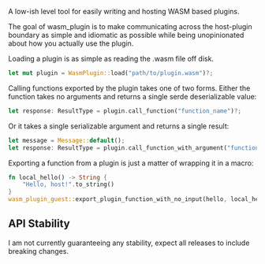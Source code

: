 A low-ish level tool for easily writing and hosting WASM based plugins.

The goal of wasm_plugin is to make communicating across the host-plugin
boundary as simple and idiomatic as possible while being unopinionated
 about how you actually use the plugin.
 
 
Loading a plugin is as simple as reading the .wasm file off disk.

```rust
let mut plugin = WasmPlugin::load("path/to/plugin.wasm")?;
```

Calling functions exported by the plugin takes one of two forms. Either
 the function takes no arguments and returns a single serde deserializable
value:

```rust
let response: ResultType = plugin.call_function("function_name")?;
```

Or it takes a single serializable argument and returns a single result:

```rust
let message = Message::default();
let response: ResultType = plugin.call_function_with_argument("function_name", &message)?;
```

Exporting a function from a plugin is just a matter of wrapping it in a macro:

```rust
fn local_hello() -> String {
    "Hello, host!".to_string()
}
wasm_plugin_guest::export_plugin_function_with_no_input(hello, local_hello);
```

## API Stability

I am not currently guaranteeing any stability, expect all releases to include breaking changes.
